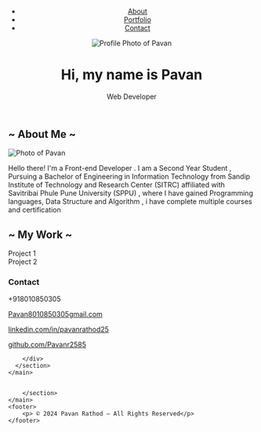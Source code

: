 
<!-- <!DOCTYPE html> -->
<html lang="en">
<head>
    <meta charset="UTF-8">
    <meta name="viewport" content="width=device-width, initial-scale=1.0">
    <title>Pavan Rathod | Web Developer</title>
    <link rel="stylesheet" href="stylesheet.css">
</head>
<body>
    <header class="header-background">
        <nav>
            <ul>
                <li><a href="#about">About</a></li>
                <li><a href="#portfolio">Portfolio</a></li>
                <li><a href="#contact">Contact</a></li>
            </ul>
        </nav>
        <div class="header-content">
            <img src="https://t3.ftcdn.net/jpg/07/13/35/82/360_F_713358254_pM12hayFvGkMbXwU1wERawwC2Tu3Mfpy.jpg" alt="Profile Photo of Pavan">
            <h1>Hi, my name is Pavan</h1>
            <p>Web Developer</p>
        </div>
    </header>
    <main>
        <section id="about">
            <h2>~ About Me ~</h2>
           <img src="C:\Users\pavan\OneDrive\Desktop\portfolio\WhatsApp Image 2024-05-05 at 13.40.26_2914b581.jpg" alt=" Photo of Pavan">
            <p>Hello there! I'm a Front-end Developer . I am a Second Year Student , Pursuing a Bachelor of Engineering in Information Technology from Sandip Institute of Technology and Research Center (SITRC) affiliated with Savitribai Phule Pune University (SPPU) , where I have gained Programming languages, Data Structure and Algorithm , i have complete multiple courses and certification
            </section>
        <section id="portfolio">
            <h2>~ My Work ~</h2>
            <div class="project" id="project1">Project 1</div>
            <div class="project" id="project2">Project 2</div>      
        </section>
      <!-- Eight Section: Contact -->
    <section id="contact" class="section scrollspy full-height">
        <h3 class="page-title white-text teal">Contact</h3>
        <div class="container">
          <p>
            <a aria-label="Call Pavan" data-position="top" data-tooltip="Call Pavan"
              class="btn-floating btn-large waves-effect waves-light blue-grey tooltipped"><i class="fa fa-phone"></i><a
                aria-label="Call Pavan">+918010850305</a></a>
          </p>
          <p>
            <a aria-label="Email Pavan" href="mailto:pavan8010850305@gmail.com" target="_blank" data-position="top"
              data-tooltip="Email Pavan" class="btn-floating btn-large waves-effect waves-light blue-grey tooltipped"><i
                class="fa fa-envelope"></i><a aria-label="Email Pavan" href="mailto:pavan8010850305@gmail.com"
                class="hoverline">Pavan8010850305gmail.com</a></a>
          </p>
          <p>
            <a aria-label="View Pavan on LinkedIn" href="www.linkedin.com/in/pavanrathod25" target="_blank"
              data-position="top" data-tooltip="View Pavan on LinkedIn"
              class="btn-floating btn-large waves-effect waves-light blue-grey tooltipped"><i
                class="fa fa-linkedin"></i><a aria-label="Pratik on LinkedIn" href="www.linkedin.com/in/pavanrathod25"
                class="hoverline" target="_blank">linkedin.com/in/pavanrathod25</a></a>
          </p>
          <p>
            <a aria-label="View Pavan on GitHub" href="https://github.com/Pavanr2585" target="_blank"
              data-position="top" data-tooltip="View Pavan on GitHub"
              class="btn-floating btn-large waves-effect waves-light blue-grey tooltipped"><i class="fa fa-github"></i><a
                aria-label="Pavan on Github" href="https://github.com/Pavanr2585" class="hoverline"
                target="_blank">github.com/Pavanr2585</a></a>
          </p>

        </div>
      </section>
    </main>
  

        </section>
    </main>
    <footer>
        <p> © 2024 Pavan Rathod — All Rights Reserved</p>
    </footer>
</body>
</html>
